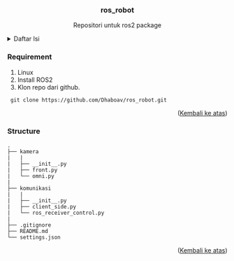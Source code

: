 <a name="readme-top"></a>


<!-- PROJECT LOGO -->
<br />
<div align="center">
<h3 align="center">ros_robot</h3>

  <p align="center">
    Repositori untuk ros2 package
    <br />
  </p>
</div>


<details>
  <summary>Daftar Isi</summary>
  <ol>
    <li><a href="#Requirement">Requirement</a></li>
    <li><a href="#Structure">Struktur folder</a></li>
  </ol>
</details>


### Requirement
1. Linux
2. Install ROS2
3. Klon repo dari github.
  ```git
   git clone https://github.com/Dhaboav/ros_robot.git
  ```
<p align="right">(<a href="#readme-top">Kembali ke atas</a>)</p>


### Structure
```
. 
├── kamera
|   |
|   ├── __init__.py
|   ├── front.py
|   └── omni.py
|
├── komunikasi
|   |
|   ├── __init__.py
|   ├── client_side.py
|   └── ros_receiver_control.py
|
├── .gitignore
├── README.md
└── settings.json
```
<p align="right">(<a href="#readme-top">Kembali ke atas</a>)</p>
